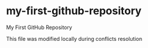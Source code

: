 # my-first-github-repository
My First GitHub Repository

This file was modified locally during conflicts resolution